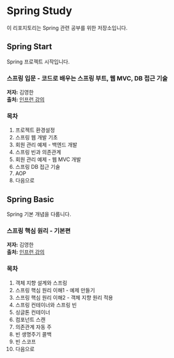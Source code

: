 # Spring Study
이 리포지토리는 Spring 관련 공부를 위한 저장소입니다.

## Spring Start
Spring 프로젝트 시작입니다.
### 스프링 입문 - 코드로 배우는 스프링 부트, 웹 MVC, DB 접근 기술

**저자:** 김영한  
**출처:** [인프런 강의](https://www.inflearn.com)

### 목차
1. 프로젝트 환경설정  
2. 스프링 웹 개발 기초  
3. 회원 관리 예제 - 백엔드 개발  
4. 스프링 빈과 의존관계  
5. 회원 관리 예제 - 웹 MVC 개발  
6. 스프링 DB 접근 기술  
7. AOP  
8. 다음으로

## Spring Basic
Spring 기본 개념을 다룹니다.
### 스프링 핵심 원리 - 기본편
**저자:** 김영한  
**출처:** [인프런 강의](https://www.inflearn.com)

### 목차
1. 객체 지향 설계와 스프링
2. 스프링 핵심 원리 이해1 - 예제 만들기
3. 스프링 핵심 원리 이해2 - 객체 지향 원리 적용
4. 스프링 컨테이너와 스프링 빈
5. 싱글톤 컨테이너
6. 컴포넌트 스캔
7. 의존관계 자동 주
8. 빈 생명주기 콜백
9. 빈 스코프
10. 다음으로




